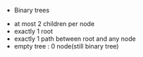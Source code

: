 
*  Binary trees
- at most 2 children per node
- exactly 1 root
- exactly 1 path between root and any node
- empty tree : 0 node(still binary tree)